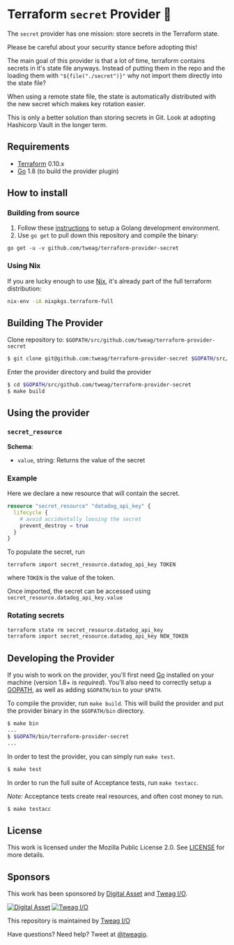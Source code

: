 Terraform `secret` Provider &#x1F49C;
===================================

The `secret` provider has one mission: store secrets in the Terraform state.

Please be careful about your security stance before adopting this!

The main goal of this provider is that a lot of time, terraform contains
secrets in it's state file anyways. Instead of putting them in the repo and
the loading them with `"${file("./secret")}"` why not import them directly
into the state file?

When using a remote state file, the state is automatically distributed with
the new secret which makes key rotation easier.

This is only a better solution than storing secrets in Git. Look at adopting
Hashicorp Vault in the longer term.

## Requirements

-	[Terraform](https://www.terraform.io/downloads.html) 0.10.x
-	[Go](https://golang.org/doc/install) 1.8 (to build the provider plugin)

## How to install

### Building from source

1. Follow these [instructions](https://golang.org/doc/install) to setup a Golang development environment.
2. Use `go get` to pull down this repository and compile the binary:

```
go get -u -v github.com/tweag/terraform-provider-secret
```

### Using Nix

If you are lucky enough to use [Nix](https://builtwithnix.org), it's
already part of the full terraform distribution:

```sh
nix-env -iA nixpkgs.terraform-full
```

## Building The Provider

Clone repository to: `$GOPATH/src/github.com/tweag/terraform-provider-secret`

```sh
$ git clone git@github.com:tweag/terraform-provider-secret $GOPATH/src/github.com/tweag/terraform-provider-secret
```

Enter the provider directory and build the provider

```sh
$ cd $GOPATH/src/github.com/tweag/terraform-provider-secret
$ make build
```

Using the provider
----------------------

### `secret_resource`

**Schema**:

* `value`, string: Returns the value of the secret

### Example

Here we declare a new resource that will contain the secret.

```tf
resource "secret_resource" "datadog_api_key" {
  lifecycle {
    # avoid accidentally loosing the secret
    prevent_destroy = true
  }
}
```

To populate the secret, run
```
terraform import secret_resource.datadog_api_key TOKEN
```
where `TOKEN` is the value of the token.

Once imported, the secret can be accessed using
`secret_resource.datadog_api_key.value`

### Rotating secrets

```sh
terraform state rm secret_resource.datadog_api_key
terraform import secret_resource.datadog_api_key NEW_TOKEN
```

## Developing the Provider

If you wish to work on the provider, you'll first need [Go](http://www.golang.org) installed on your machine (version 1.8+ is *required*). You'll also need to correctly setup a [GOPATH](http://golang.org/doc/code.html#GOPATH), as well as adding `$GOPATH/bin` to your `$PATH`.

To compile the provider, run `make build`. This will build the provider and put the provider binary in the `$GOPATH/bin` directory.

```sh
$ make bin
...
$ $GOPATH/bin/terraform-provider-secret
...
```

In order to test the provider, you can simply run `make test`.

```sh
$ make test
```

In order to run the full suite of Acceptance tests, run `make testacc`.

*Note:* Acceptance tests create real resources, and often cost money to run.

```sh
$ make testacc
```

## License

This work is licensed under the Mozilla Public License 2.0. See
[LICENSE](LICENSE) for more details.

## Sponsors

This work has been sponsored by [Digital Asset](https://digitalasset.com) and [Tweag I/O](https://tweag.io).

[![Digital Asset](https://avatars1.githubusercontent.com/u/9829909?s=200&v=4)](http://digitalasset.com)
[![Tweag I/O](https://avatars1.githubusercontent.com/u/6057932?s=200&v=4)](https://tweag.io)

This repository is maintained by [Tweag I/O](http://tweag.io)

Have questions? Need help? Tweet at
[@tweagio](http://twitter.com/tweagio).
